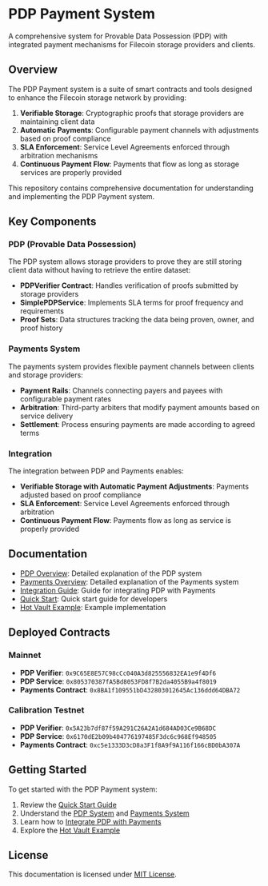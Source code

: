 # PDP Payment System

A comprehensive system for Provable Data Possession (PDP) with integrated payment mechanisms for Filecoin storage providers and clients.

## Overview

The PDP Payment system is a suite of smart contracts and tools designed to enhance the Filecoin storage network by providing:

1. **Verifiable Storage**: Cryptographic proofs that storage providers are maintaining client data
2. **Automatic Payments**: Configurable payment channels with adjustments based on proof compliance
3. **SLA Enforcement**: Service Level Agreements enforced through arbitration mechanisms
4. **Continuous Payment Flow**: Payments that flow as long as storage services are properly provided

This repository contains comprehensive documentation for understanding and implementing the PDP Payment system.

## Key Components

### PDP (Provable Data Possession)

The PDP system allows storage providers to prove they are still storing client data without having to retrieve the entire dataset:

- **PDPVerifier Contract**: Handles verification of proofs submitted by storage providers
- **SimplePDPService**: Implements SLA terms for proof frequency and requirements
- **Proof Sets**: Data structures tracking the data being proven, owner, and proof history

### Payments System

The payments system provides flexible payment channels between clients and storage providers:

- **Payment Rails**: Channels connecting payers and payees with configurable payment rates
- **Arbitration**: Third-party arbiters that modify payment amounts based on service delivery
- **Settlement**: Process ensuring payments are made according to agreed terms

### Integration

The integration between PDP and Payments enables:

- **Verifiable Storage with Automatic Payment Adjustments**: Payments adjusted based on proof compliance
- **SLA Enforcement**: Service Level Agreements enforced through arbitration
- **Continuous Payment Flow**: Payments flow as long as service is properly provided

## Documentation

- [PDP Overview](docs/pdp-overview.md): Detailed explanation of the PDP system
- [Payments Overview](docs/payments-overview.md): Detailed explanation of the Payments system
- [Integration Guide](docs/integration-guide.md): Guide for integrating PDP with Payments
- [Quick Start](docs/quick-start.md): Quick start guide for developers
- [Hot Vault Example](docs/examples/hot-vault.md): Example implementation

## Deployed Contracts

### Mainnet

- **PDP Verifier**: `0x9C65E8E57C98cCc040A3d825556832EA1e9f4Df6`
- **PDP Service**: `0x805370387fA5Bd8053FD8f7B2da4055B9a4f8019`
- **Payments Contract**: `0x8BA1f109551bD432803012645Ac136ddd64DBA72`

### Calibration Testnet

- **PDP Verifier**: `0x5A23b7df87f59A291C26A2A1d684AD03Ce9B68DC`
- **PDP Service**: `0x6170dE2b09b404776197485F3dc6c968Ef948505`
- **Payments Contract**: `0xc5e1333D3cD8a3F1f8A9f9A116f166cBD0bA307A`

## Getting Started

To get started with the PDP Payment system:

1. Review the [Quick Start Guide](docs/quick-start.md)
2. Understand the [PDP System](docs/pdp-overview.md) and [Payments System](docs/payments-overview.md)
3. Learn how to [Integrate PDP with Payments](docs/integration-guide.md)
4. Explore the [Hot Vault Example](docs/examples/hot-vault.md)

## License

This documentation is licensed under [MIT License](LICENSE).
